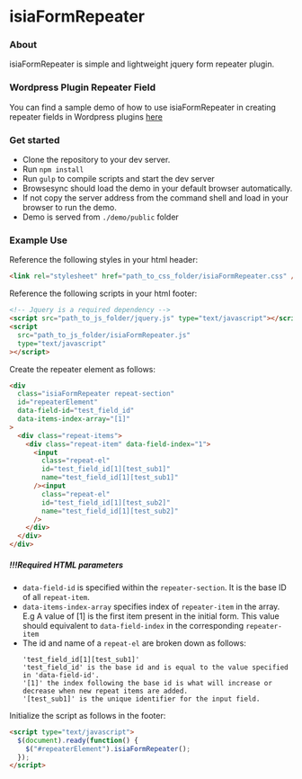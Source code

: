 # isiaFormRepeater

### About

isiaFormRepeater is simple and lightweight jquery form repeater plugin.

### Wordpress Plugin Repeater Field

You can find a sample demo of how to use isiaFormRepeater in creating repeater fields in Wordpress plugins [here](https://github.com/vurghus-minar/Wordpress-Plugin-Repeater-Field-Example)

### Get started

- Clone the repository to your dev server.
- Run `npm install`
- Run `gulp` to compile scripts and start the dev server
- Browsesync should load the demo in your default browser automatically.
- If not copy the server address from the command shell and load in your browser to run the demo.
- Demo is served from `./demo/public` folder

### Example Use

Reference the following styles in your html header:

```html
<link rel="stylesheet" href="path_to_css_folder/isiaFormRepeater.css" />
```

Reference the following scripts in your html footer:

```html
<!-- Jquery is a required dependency -->
<script src="path_to_js_folder/jquery.js" type="text/javascript"></script>
<script
  src="path_to_js_folder/isiaFormRepeater.js"
  type="text/javascript"
></script>
```

Create the repeater element as follows:

```html
<div
  class="isiaFormRepeater repeat-section"
  id="repeaterElement"
  data-field-id="test_field_id"
  data-items-index-array="[1]"
>
  <div class="repeat-items">
    <div class="repeat-item" data-field-index="1">
      <input
        class="repeat-el"
        id="test_field_id[1][test_sub1]"
        name="test_field_id[1][test_sub1]"
      /><input
        class="repeat-el"
        id="test_field_id[1][test_sub2]"
        name="test_field_id[1][test_sub2]"
      />
    </div>
  </div>
</div>
```

##### !!!Required HTML parameters

- `data-field-id` is specified within the `repeater-section`. It is the base ID of all `repeat-item`.
- `data-items-index-array` specifies index of `repeater-item` in the array. E.g A value of [1] is the first item present in the initial form. This value should equivalent to `data-field-index` in the corresponding `repeater-item`
- The id and name of a `repeat-el` are broken down as follows:
  ```
  'test_field_id[1][test_sub1]'
  'test_field_id' is the base id and is equal to the value specified in 'data-field-id'.
  '[1]' the index following the base id is what will increase or decrease when new repeat items are added.
  '[test_sub1]' is the unique identifier for the input field.
  ```

Initialize the script as follows in the footer:

```html
<script type="text/javascript">
  $(document).ready(function() {
    $("#repeaterElement").isiaFormRepeater();
  });
</script>
```
